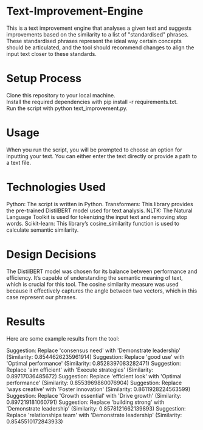# Text-Improvement-Engine
This is a text improvement engine that analyses a given text and suggests improvements based on the similarity to a list of "standardised" phrases. These standardised phrases represent the ideal way certain concepts should be articulated, and the tool should recommend changes to align the input text closer to these standards.

# Setup Process
Clone this repository to your local machine.<br>
Install the required dependencies with pip install -r requirements.txt.<br>
Run the script with python text_improvement.py.<br>

# Usage
When you run the script, you will be prompted to choose an option for inputting your text. You can either enter the text directly or provide a path to a text file.

# Technologies Used
Python: The script is written in Python.
Transformers: This library provides the pre-trained DistilBERT model used for text analysis.
NLTK: The Natural Language Toolkit is used for tokenizing the input text and removing stop words.
Scikit-learn: This library’s cosine_similarity function is used to calculate semantic similarity.

# Design Decisions
The DistilBERT model was chosen for its balance between performance and efficiency. It’s capable of understanding the semantic meaning of text, which is crucial for this tool. The cosine similarity measure was used because it effectively captures the angle between two vectors, which in this case represent our phrases.

# Results
Here are some example results from the tool:

Suggestion: Replace 'consensus need' with 'Demonstrate leadership' (Similarity: 0.8544626235961914)
Suggestion: Replace 'good use' with 'Optimal performance' (Similarity: 0.8528397083282471)
Suggestion: Replace 'aim efficient' with 'Execute strategies' (Similarity: 0.89717036485672)
Suggestion: Replace 'efficient look' with 'Optimal performance' (Similarity: 0.8553969860076904)
Suggestion: Replace 'ways creative' with 'Foster innovation' (Similarity: 0.8611928224563599)
Suggestion: Replace 'Growth essential' with 'Drive growth' (Similarity: 0.897219181060791)
Suggestion: Replace 'building strong' with 'Demonstrate leadership' (Similarity: 0.8578121662139893)
Suggestion: Replace 'relationships team' with 'Demonstrate leadership' (Similarity: 0.8545510172843933)
